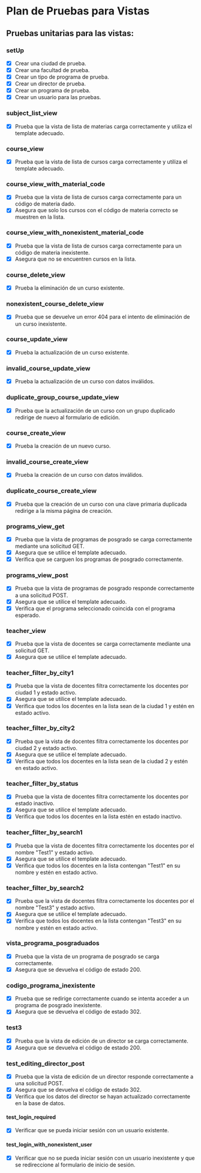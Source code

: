 # Plan de Pruebas para Vistas

## Pruebas unitarias para las vistas:

### setUp
- [x] Crear una ciudad de prueba.
- [x] Crear una facultad de prueba.
- [x] Crear un tipo de programa de prueba.
- [x] Crear un director de prueba.
- [x] Crear un programa de prueba.
- [x] Crear un usuario para las pruebas.

### subject_list_view
- [x] Prueba que la vista de lista de materias carga correctamente y utiliza el template adecuado.

### course_view
- [x] Prueba que la vista de lista de cursos carga correctamente y utiliza el template adecuado.

### course_view_with_material_code
- [x] Prueba que la vista de lista de cursos carga correctamente para un código de materia dado.
- [x] Asegura que solo los cursos con el código de materia correcto se muestren en la lista.

### course_view_with_nonexistent_material_code
- [x] Prueba que la vista de lista de cursos carga correctamente para un código de materia inexistente.
- [x] Asegura que no se encuentren cursos en la lista.

### course_delete_view
- [x] Prueba la eliminación de un curso existente.

### nonexistent_course_delete_view
- [x] Prueba que se devuelve un error 404 para el intento de eliminación de un curso inexistente.

### course_update_view
- [x] Prueba la actualización de un curso existente.

### invalid_course_update_view
- [x] Prueba la actualización de un curso con datos inválidos.

### duplicate_group_course_update_view
- [x] Prueba que la actualización de un curso con un grupo duplicado redirige de nuevo al formulario de edición.

### course_create_view
- [x] Prueba la creación de un nuevo curso.

### invalid_course_create_view
- [x] Prueba la creación de un curso con datos inválidos.

### duplicate_course_create_view
- [x] Prueba que la creación de un curso con una clave primaria duplicada redirige a la misma página de creación.

### programs_view_get
- [x] Prueba que la vista de programas de posgrado se carga correctamente mediante una solicitud GET.
- [x] Asegura que se utilice el template adecuado.
- [x] Verifica que se carguen los programas de posgrado correctamente.

### programs_view_post
- [x] Prueba que la vista de programas de posgrado responde correctamente a una solicitud POST.
- [x] Asegura que se utilice el template adecuado.
- [x] Verifica que el programa seleccionado coincida con el programa esperado.

### teacher_view
- [x] Prueba que la vista de docentes se carga correctamente mediante una solicitud GET.
- [x] Asegura que se utilice el template adecuado.

### teacher_filter_by_city1
- [x] Prueba que la vista de docentes filtra correctamente los docentes por ciudad 1 y estado activo.
- [x] Asegura que se utilice el template adecuado.
- [x] Verifica que todos los docentes en la lista sean de la ciudad 1 y estén en estado activo.

### teacher_filter_by_city2
- [x] Prueba que la vista de docentes filtra correctamente los docentes por ciudad 2 y estado activo.
- [x] Asegura que se utilice el template adecuado.
- [x] Verifica que todos los docentes en la lista sean de la ciudad 2 y estén en estado activo.

### teacher_filter_by_status
- [x] Prueba que la vista de docentes filtra correctamente los docentes por estado inactivo.
- [x] Asegura que se utilice el template adecuado.
- [x] Verifica que todos los docentes en la lista estén en estado inactivo.

### teacher_filter_by_search1
- [x] Prueba que la vista de docentes filtra correctamente los docentes por el nombre "Test1" y estado activo.
- [x] Asegura que se utilice el template adecuado.
- [x] Verifica que todos los docentes en la lista contengan "Test1" en su nombre y estén en estado activo.

### teacher_filter_by_search2
- [x] Prueba que la vista de docentes filtra correctamente los docentes por el nombre "Test3" y estado activo.
- [x] Asegura que se utilice el template adecuado.
- [x] Verifica que todos los docentes en la lista contengan "Test3" en su nombre y estén en estado activo.

### vista_programa_posgraduados
- [x] Prueba que la vista de un programa de posgrado se carga correctamente.
- [x] Asegura que se devuelva el código de estado 200.

### codigo_programa_inexistente
- [x] Prueba que se redirige correctamente cuando se intenta acceder a un programa de posgrado inexistente.
- [x] Asegura que se devuelva el código de estado 302.

### test3
- [x] Prueba que la vista de edición de un director se carga correctamente.
- [x] Asegura que se devuelva el código de estado 200.

### test_editing_director_post
- [x] Prueba que la vista de edición de un director responde correctamente a una solicitud POST.
- [x] Asegura que se devuelva el código de estado 302.
- [x] Verifica que los datos del director se hayan actualizado correctamente en la base de datos.

#### test_login_required
- [x] Verificar que se pueda iniciar sesión con un usuario existente.

#### test_login_with_nonexistent_user
- [x] Verificar que no se pueda iniciar sesión con un usuario inexistente y que se redireccione al formulario de inicio de sesión.